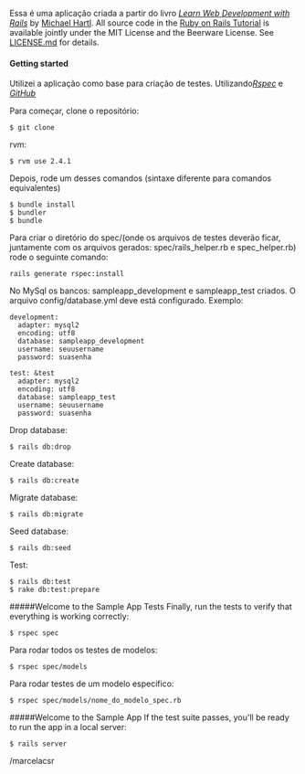 Essa é uma aplicação criada a partir do livro [*Learn Web Development with Rails*](http://www.railstutorial.org/) by [Michael Hartl](http://www.michaelhartl.com/).
All source code in the [Ruby on Rails Tutorial](http://railstutorial.org/)
is available jointly under the MIT License and the Beerware License. See
[LICENSE.md](LICENSE.md) for details.

#### Getting started

Utilizei a aplicação como base para criação de testes. 
Utilizando[*Rspec*](http://rspec.info/) e [*GitHub*](https://github.com/rspec/rspec-rails)

Para começar,  clone o repositório:
```
$ git clone 
```
rvm:
```
$ rvm use 2.4.1
```
Depois, rode um desses comandos (sintaxe diferente para comandos equivalentes)

```
$ bundle install
$ bundler
$ bundle
```
Para criar o diretório do spec/(onde os arquivos de testes deverão ficar,
juntamente com os arquivos gerados: spec/rails_helper.rb e spec_helper.rb)
rode o seguinte comando:
```
rails generate rspec:install
```
No MySql os bancos: sampleapp_development e sampleapp_test criados.
O arquivo config/database.yml deve está configurado. Exemplo:
```
development:
  adapter: mysql2
  encoding: utf8
  database: sampleapp_development
  username: seuusername
  password: suasenha

test: &test
  adapter: mysql2
  encoding: utf8
  database: sampleapp_test
  username: seuusername
  password: suasenha
```
Drop database:
```
$ rails db:drop
```
Create database:
```
$ rails db:create
```
Migrate database:
```
$ rails db:migrate
```
Seed database:
```
$ rails db:seed
```
Test:
```
$ rails db:test
$ rake db:test:prepare
```

#####Welcome to the Sample App Tests 
Finally, run the tests to verify that everything is working correctly:
```
$ rspec spec 
```
Para rodar todos os testes de modelos:
```
$ rspec spec/models
```
Para rodar testes de um modelo específico:
```
$ rspec spec/models/nome_do_modelo_spec.rb
```
#####Welcome to the Sample App
If the test suite passes, you'll be ready to run the app in a local server:

```
$ rails server
```


/marcelacsr
 